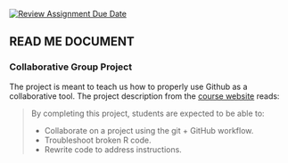 [![Review Assignment Due Date](https://classroom.github.com/assets/deadline-readme-button-22041afd0340ce965d47ae6ef1cefeee28c7c493a6346c4f15d667ab976d596c.svg)](https://classroom.github.com/a/9EMQ9uX-)

## READ ME DOCUMENT

### Collaborative Group Project 

The project is meant to teach us how to properly use Github as a collaborative tool. The project description from the [course website](https://ubc-stat.github.io/STAT545.github.io/webpages/collabproj/collabproj_deliverable1.html) reads:
>By completing this project, students are expected to be able to:
> * Collaborate on a project using the git + GitHub workflow.
> * Troubleshoot broken R code.
> * Rewrite code to address instructions.


